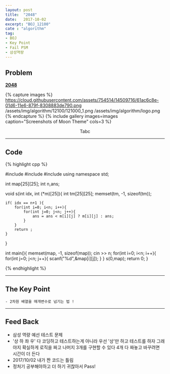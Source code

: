 ```yaml
---
layout: post
title:  "2048"
date:   2017-10-02
excerpt: "BOJ_12100"
cate : "algorithm"
tag:
- BOJ
- Key Point
- Fail PSM
- 삼성역량 
---
```


## Problem
**[2048](https://www.acmicpc.net/problem/12100)**

{% capture images %}
	https://cloud.githubusercontent.com/assets/754514/14509716/61ac6c8e-01d6-11e6-879f-8308883de790.png
    /assets/img/algorithm/12100/121000_1.png
    /assets/img/algorithm/logo.png
{% endcapture %}
{% include gallery images=images caption="Screenshots of Moon Theme" cols=3 %}
<center> Tabc </center>

---

## Code
{% highlight cpp %}

#include <iostream>
#include <algorithm>
#include <cstring>
using namespace std;

int map[25][25];
int n,ans;

void s(int idx, int (*m)[25]){
    int tm[25][25];
    memset(tm, -1, sizeof(tm));
    
    if( idx == n+1 ){
        for(int i=0; i<n; i++){
            for(int j=0; j<n; j++){
                ans = ans < m[i][j] ? m[i][j] : ans;
            }
        }
        return ;
    }
}

int main(){
    memset(map, -1, sizeof(map));
    cin >> n;
    for(int i=0; i<n; i++){
        for(int j=0; j<n; j++){
            scanf("%d",&map[i][j]);
        }
    }
    s(0,map);
    return 0;
}

{% endhighlight %}

---

## The Key Point
    - 2차원 배열을 매개변수로 넘기는 법 ! 
    

---

## Feed Back
* 삼성 역량 예선 테스트 문제
* '상 하 좌 우' 다 코딩하고 테스트하는게 아니라
        우선 '상'만 하고 테스트를 하자
        그래야지 확실하게 로직을 짜고 나머지 3개를 구현할 수 있다
        4개 다 짜놓고 바꾸려면 시간이 더 든다
* 2017/10/02 내가 짠 코드는 틀림
* 정처기 공부해야하고 더 하기 귀찮아서 Pass!
